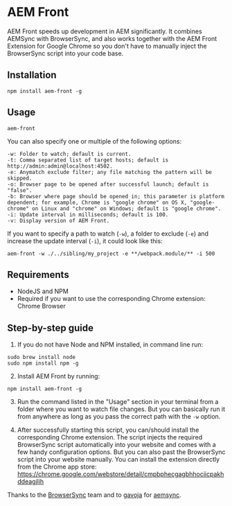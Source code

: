 # AEM Front

AEM Front speeds up development in AEM significantly. It combines AEMSync with BrowserSync, and also works together with the AEM Front Extension for Google Chrome so you don't have to manually inject the BrowserSync script into your code base.

## Installation

```
npm install aem-front -g
```

## Usage

```
aem-front
```

You can also specify one or multiple of the following options:

```
-w: Folder to watch; default is current.
-t: Comma separated list of target hosts; default is http://admin:admin@localhost:4502.
-e: Anymatch exclude filter; any file matching the pattern will be skipped.
-o: Browser page to be opened after successful launch; default is "false".
-b: Browser where page should be opened in; this parameter is platform dependent; for example, Chrome is "google chrome" on OS X, "google-chrome" on Linux and "chrome" on Windows; default is "google chrome".
-i: Update interval in milliseconds; default is 100.
-v: Display version of AEM Front.
```

If you want to specify a path to watch (`-w`), a folder to exclude (`-e`) and increase the update interval (`-i`), it could look like this:

```
aem-front -w ./../sibling/my_project -e **/webpack.module/** -i 500
```

## Requirements

- NodeJS and NPM
- Required if you want to use the corresponding Chrome extension: Chrome Browser

## Step-by-step guide

1. If you do not have Node and NPM installed, in command line run:

```
sudo brew install node
sudo npm install npm -g
```

2. Install AEM Front by running:

```
npm install aem-front -g
```

3. Run the command listed in the "Usage" section in your terminal from a folder where you want to watch file changes. But you can basically run it from anywhere as long as you pass the correct path with the `-w` option.

4. After successfully starting this script, you can/should install the corresponding Chrome extension. The script injects the required BrowserSync script automatically into your website and comes with a few handy configuration options. But you can also past the BrowserSync script into your website manually. You can install the extension directly from the Chrome app store: https://chrome.google.com/webstore/detail/cmpbphecgagbhhociicpakhddeagjlih


Thanks to the [BrowserSync](https://www.npmjs.com/package/browser-sync) team and to [gavoja](https://github.com/gavoja) for [aemsync](https://www.npmjs.com/package/aemsync).
